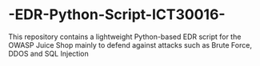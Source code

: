 # -EDR-Python-Script-ICT30016-
This repository contains a lightweight Python-based EDR script for the OWASP Juice Shop mainly to defend against attacks such as Brute Force, DDOS and SQL Injection
